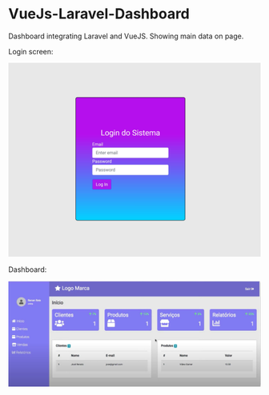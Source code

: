 # VueJs-Laravel-Dashboard

Dashboard integrating Laravel and VueJS. Showing main data on page.

Login screen:

![login-preview](https://github.com/wbhaese/VueJs-Laravel-Dashboard/blob/master/preview/login-preview.jpg)

Dashboard:

![preview](https://github.com/wbhaese/VueJs-Laravel-Dashboard/blob/master/preview/preview.jpg)
